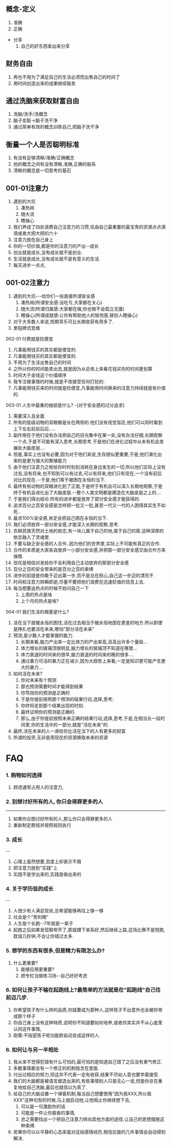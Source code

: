 
## 概念-定义
1. 准确
2. 正确

* 分享
    1. 自己的好东西拿出来分享

## 财务自由
1. 再也不用为了满足自己的生活必须而出售自己的时间了
2. 用时间创造出来的成果继续贩卖

## 通过洗脑来获取财富自由
1. 洗脑/洗手/洗概念  
2. 脑子变脏->脑子洗干净
3. 通过简单有效的概念训练自己,把脑子洗干净

## 衡量一个人是否聪明标准
1. 有没有足够清晰/准确/正确概念
2. 他的概念之间有没有清晰,准确,正确的联系
3. 清晰的概念是一切思考的基石




001-01注意力
---
1. 遇到的大坑
    1. 凑热闹
    2. 随大流
    3. 瞎操心
2. 我们养成了四处浪费自己注意力的习惯,任由自己最重要的最宝贵的资源点点滴滴或者大把大把的六十
3. 注意力放在自己身上
4. 你的一切价值,都是你的注意力的产出--成长
5. 创业就是成长,没有成长就不是创业.
6. 生活就是成长,没有成长就不是有意义的生活.
7. 每天进步一点点,

001-02注意力
---
1. 遇到的大坑---给你们一些直接所谓安全感
    1. 凑热闹(所谓安全感:没吃亏,大家都在关心)
    2. 随大流(所谓归属感:大家都在做,你也做不会孤立无援)
    3. 瞎操心(所谓成就感:让你有帮助他人的愉悦感,替别人瞎操心)
2. 对于大多数人来说,短期享乐可比长期收获有用多了.
3. 里程碑式思维


002-01 付费就是捡便宜
1. 凡事能用钱买的其实都是便宜的.
2. 凡事能用钱买的其实都是便宜的.
3. 不用为了生活出售自己的时间
4. 之所以你的时间能卖出去,就是因为从总体上来看花钱买你的时间更划算
5. 时间大于金钱这个价值顺序
6. 我专注做事情的时候,就是不改接受任何打扰的.
7. 凡事能用钱买来的时间就是捡便宜,凡事能用时间换来的注意力持续就是有价值的.

003-01 人生中最重的枷锁是什么? -{对于安全感的过分追求}
1. 需要深入且全面
2. 所有的低级动物的双眼都是长在两侧的.他们没有视觉盲区,他们可以同时看到上下左右前前后后.....
3. 副作用在于他们没有办法把自己的目光集中在某一处,没有办法仔细,长期观察一个点,于是不可能有深入思考,长期思考,于是他们在进化过程中从未有机会发展处大脑皮层....
4. 但是,事实上也没有必要,因为对于他们来说,生存貌似更重要,于是,他们演化出来的是更为强大的繁殖能力
5. 由于他们注意力之呢给你时时刻刻消耗在身边发生的一切,所以他们实际上没有过去,没有将来,也不知到可以有过去,可以有将来,他们只有现在,一个没有前后对比的现在.--于是,他们等于被困在永恒的当下.
6. 最终有些动物的双眼进化到了正面,于是终于有机会可以深入长期地观察,于是终于有机会进化出了大脑皮层.--整个人类文明都是建造在大脑皮层之上的....
7. 于是我们得出结论:所有的进步都是放弃了部分安全感才能获得的.
8. 追求百分之百安全感是怎样把一批又一批,甚至一代又一代的人困得其实生不如死..
9. 最求100%安全感,肯定会把自己困在永恒的当下.
10. 我们必须放弃一部分安全感,才能深入长期的观察,思考.
11. 农耕民族天然对土地的依恋,有一块儿属于自己的地,属于自己的窝.这种深厚的依恋融入了灵魂里.
12. 不要与缺乏安全感的人合作..因为他们的世界里,实际上不可能有真正的合作.
13. 合作的本质是大家各自放弃一小部分安全感,并把那一部分安全感交由合作方来保障.
14. 信任是相信对发给你不会利用自己主动放弃的那部分安全感
15. 百分之百的安全带来的是百分之百的束缚
16. 进步的前提是你敢于迈出第一步,而不是总在担心,自己这一步迈的漂亮不
17. 时间和注意力转瞬即逝,尽量不要把他们浪费在迅速贬值的信息上去.
18. 每当想要追热点的时候不妨问自己一下
    1. 上周的热点是啥
    2. 上个月的热点是啥?

004-01 我们生活的根基是什么?
1. 活在当下就被永恒的困住,活在过去相当于被永恒地困在更差的地方.所以即便是挣扎也要活在未来,哪怕"部分活在未来"
2. 预测,是少数人才能掌握的能力.
    1. 长期来看,脑力产出率一定比体力的产出率高,且高出许多个量级...
    2. 体力增长的玻璃顶很明显,脑力增长的玻璃顶不知道在哪里...
    3. 体力衰退的时间来的很早,脑力衰退的时间来的晚的很多....
    4. 通过暴力可活的暴力正在减少,因为大趋势上来看,一定是知识更可能产生更大的暴力....
3. 如何活在未来?
    1. 你对未来有个预测
    2. 那也预测需要时间才能得到结果
    3. 你笃信你的预测是正确的
    4. 于是你提前按照那个预测的结果行动,选择,思考;
    5. 你终将走到那个结果出现的时刻.
    6. 最终证明你的预测是正确的.
    7. 那么,由于你提前按照未来正确的结果行动,选择,思考,于是,在相当长一段时间里,你的生活中的一部分,就是"活在未来"的.
4. 最终,活在未来的人一递给你比活在当下的人有更多的财富
5. 所谓的投资,无非是用现在的资源换取未来的资源
# FAQ

### 1. 购物如何选择
1. 顾虑通常占用人的注意力,

### 2. 别想讨好所有的人, 你只会得罪更多的人
---
1. 如果你企图讨好所有的人,那么你只会得罪更多的人
2. 重新制定群规并按照规则执行

### 3. 成长
--
1. 心理上虽然想要,态度上却表示不屑
2. 把注意力放到"实践"上
3. 实践不是学出来的,实践是做出来的

### 4. 关于学历低的成长
--
1. 人很少有人满足现状,总希望能够再往上够一够
2. 社会是个"势利眼"
3. 人生是个长跑--7年就是一辈子
4. 起跑之后如果发现鞋带开了,那就蹲下来系好,然后继续上路,这场比赛不是短跑,耽误几秒钟,不会让你错过太多.

### 5. 想学的东西有很多,但是精力有限怎么办?
1. 什么更重要?
    1. 能够应用更重要?
    2. 把专栏当做练习场--自己好好考虑

### 6. 如何让孩子不输在起跑线上?最简单的方法就是在"起跑线"自己往前迈几步.
1. 你希望孩子有什么样的品质,你就要成为那种人,这样孩子不出意外也会被你带成那个样子
2. 你自己身上没有这种特质,说明你不知道要如何培养,或者你其实并不从心底里认同这件事情,
3. 刚需:不指望孩子呢功能欧自动变成这样的人.

### 6. 如何让与另一半相处
1. 我从来不觉得犯错有什么可怕的,最可怕的是知道自己错了之后没有勇气修正.
2. 多数事情都会有一个修正的机制隐含在里面.
3. 付出过相应的努力,但这并不代表一定有收获,结果不尽如人意也要学着接受.
4. 我们的大脑都是被语言塑造出来的,有些事情别人只是无心一说,但是你总在重复地给自己洗脑,最后也就信以为真了.
5. 给自己的大脑设置一个弹窗机制,每当自己想要使用"因为我XXX,所以我XXX"这种句型的时候,马上就启动他,让他阻止你继续想下去,
    1. 可以是一句激励你的话
    2. 可能是一件让你振奋的事情,
    3. 总之需要找出一个把自己注意力转向其他方面的途径,让自己的思想摆脱这种束缚.
6. 若果你可以以平静的心态来面对这段感情经历,相信后面的几件事情会自动得到解决.